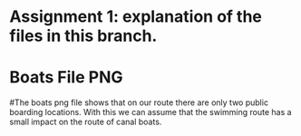 # Assignment 1: explanation of the files in this branch.

# Boats File PNG
#The boats png file shows that on our route there are only two public boarding locations. With this we can assume that the swimming route has a small impact on the route of canal boats. 
